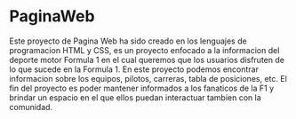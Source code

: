 # PaginaWeb

Este proyecto de Pagina Web ha sido creado en los lenguajes de programacion HTML y CSS, es un proyecto enfocado a la informacion del deporte motor Formula 1 en el cual queremos que los usuarios disfruten de lo que sucede en la Formula 1.
En este proyecto podemos encontrar informacion sobre los equipos, pilotos, carreras, tabla de posiciones, etc.
El fin del proyecto es poder mantener informados a los fanaticos de la F1 y brindar un espacio en el que ellos puedan interactuar tambien con la comunidad.
